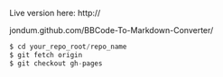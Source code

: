  Live version here: http://

jondum.github.com/BBCode-To-Markdown-Converter/

```php
$ cd your_repo_root/repo_name
$ git fetch origin
$ git checkout gh-pages
```